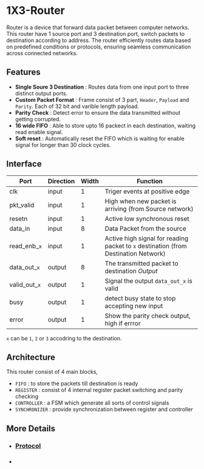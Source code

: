 # 1X3-Router

Router is a device that forward data packet between computer networks. This router have 1 source port and 3 destination port, switch packets to destination according to address. The router efficiently routes data based on predefined conditions or protocols, ensuring seamless communication across connected networks.

## Features

- **Single Soure 3 Destination** : Routes data from one input port to three distinct output ports.
- **Custom Packet Format** : Frame consist of 3 part, `Header`, `Payload` and `Parity`. Each of 32 bit and varible length payload.
- **Parity Check** : Detect error to ensure the data transmitted without getting corrupted.
- **16 wide FIFO** : Able to store upto 16 packect in each destination, waiting read enable signal.
- **Soft reset** : Automatically reset the FIFO which is waiting for enable signal for longer than 30 clock cycles.

## Interface

| Port         | Direction | Width | Function                                      |
| ------------ | --------- | ----- | --------------------------------------------  |
| clk          | input     | 1     | Triger events at positive edge                |
| pkt_valid    | input     | 1     | High when new packet is arriving (from Source network)  |
| resetn       | input     | 1     | Active low synchronous reset                  |
| data_in      | input     | 8     | Data Packet from the source                   |
| read_enb_`x` | input     | 1     | Active high signal for reading packet to `x` destination (from Destination Network) |
| data_out_`x` | output    | 8     | The transmitted packet to destination *Output*|
| valid_out_`x`| output    | 1     | Signal the output `data_out_x` is valid       |
| busy         | output    | 1     | detect busy state to stop accepting new input |
| error        | output    | 1     | Show the parity check output, high if errror  |

`x` can be `1`, `2` or `3` accodring to the destination.

## Architecture

This router consist of 4 main blocks,

- `FIFO` : to store the packets till destination is ready
- `REGISTER` : consist of 4 internal register packet switching and parity checking
- `CONTROLLER` : a FSM which generate all sorts of control signals
- `SYNCHRONIZER` : provide synchronization between register and controller

## More Details

- ### [Protocol](protocol.md)
- ### 